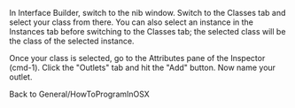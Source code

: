 In Interface Builder, switch to the nib window.  Switch to the Classes tab and select your class from there. You can also select an instance in the Instances tab before switching to the Classes tab; the selected class will be the class of the selected instance.

Once your class is selected, go to the Attributes pane of the Inspector (cmd-1).  Click the "Outlets" tab and hit the "Add" button.  Now name your outlet.

Back to General/HowToProgramInOSX